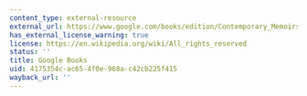 ```yaml
---
content_type: external-resource
external_url: https://www.google.com/books/edition/Contemporary_Memoirs_of_Russia_from_the/Fnq2qVWHZ1oC?hl=en&gbpv=1
has_external_license_warning: true
license: https://en.wikipedia.org/wiki/All_rights_reserved
status: ''
title: Google Books
uid: 4175354c-ac65-4f0e-968a-c42cb225f415
wayback_url: ''
---
```

